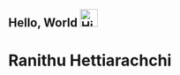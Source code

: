 ## Hello, World <img src="https://x.tw93.fun/images/hi.gif" alt="Hi GIF" style="width:1.5em;">

# Ranithu Hettiarachchi